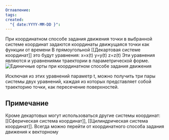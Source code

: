 ```yaml
---
Оглавление: 
tags: 
created:
  "{ date:YYYY-MM-DD }":
---
```

При координатном способе задания движения точки в выбранной системе координат задаются координаты движущаяся точки как функции от времени
В прямоугольной [[Декартовая системе координат]] это будут уравнения:
	x=x(t)
	y=y(t)
	z=z(t)
Эти уравнения являются и уравнениями траектории в параметрической форме.
![Единичные орты при координатном способе задания движения](https://isopromat.ru/wp-content/uploads/koordinatnyj-sposob-2.png)

Исключая из этих уравнений параметр t, можно получить три пары системы двух уравнений, каждая из которых представляет собой траекторию точки, как пересечение поверхностей.
## Примечание 
Кроме декартовых могут использоваться другие системы координат: [[Сферическая система координат]], [[Цилиндрическая система координат]]. Всегда можно перейти от координатного способа задания движения к векторному

